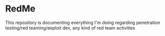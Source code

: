 # RedMe
This repository is documenting everything I'm doing regarding penetration testing/red teaming/exploit dev, any kind of red team activities
